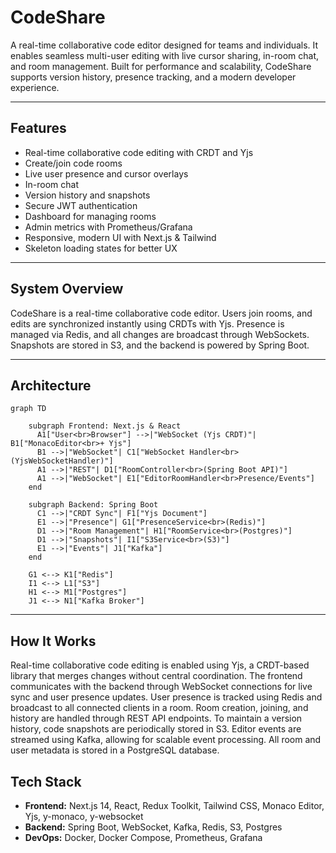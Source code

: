 # CodeShare

A real-time collaborative code editor designed for teams and individuals. It enables seamless multi-user editing with live cursor sharing, in-room chat, and room management. Built for performance and scalability, CodeShare supports version history, presence tracking, and a modern developer experience.

---

## Features

- Real-time collaborative code editing with CRDT and Yjs
- Create/join code rooms
- Live user presence and cursor overlays
- In-room chat
- Version history and snapshots
- Secure JWT authentication
- Dashboard for managing rooms
- Admin metrics with Prometheus/Grafana
- Responsive, modern UI with Next.js & Tailwind
- Skeleton loading states for better UX

---

## System Overview

CodeShare is a real-time collaborative code editor. Users join rooms, and edits are synchronized instantly using CRDTs with Yjs. Presence is managed via Redis, and all changes are broadcast through WebSockets. Snapshots are stored in S3, and the backend is powered by Spring Boot.

---

## Architecture

```mermaid
graph TD

    subgraph Frontend: Next.js & React
      A1["User<br>Browser"] -->|"WebSocket (Yjs CRDT)"| B1["MonacoEditor<br>+ Yjs"]
      B1 -->|"WebSocket"| C1["WebSocket Handler<br>(YjsWebSocketHandler)"]
      A1 -->|"REST"| D1["RoomController<br>(Spring Boot API)"]
      A1 -->|"WebSocket"| E1["EditorRoomHandler<br>Presence/Events"]
    end

    subgraph Backend: Spring Boot
      C1 -->|"CRDT Sync"| F1["Yjs Document"]
      E1 -->|"Presence"| G1["PresenceService<br>(Redis)"]
      D1 -->|"Room Management"| H1["RoomService<br>(Postgres)"]
      D1 -->|"Snapshots"| I1["S3Service<br>(S3)"]
      E1 -->|"Events"| J1["Kafka"]
    end

    G1 <--> K1["Redis"]
    I1 <--> L1["S3"]
    H1 <--> M1["Postgres"]
    J1 <--> N1["Kafka Broker"]
```

---

## How It Works

Real-time collaborative code editing is enabled using Yjs, a CRDT-based library that merges changes without central coordination. The frontend communicates with the backend through WebSocket connections for live sync and user presence updates. User presence is tracked using Redis and broadcast to all connected clients in a room. Room creation, joining, and history are handled through REST API endpoints. To maintain a version history, code snapshots are periodically stored in S3. Editor events are streamed using Kafka, allowing for scalable event processing. All room and user metadata is stored in a PostgreSQL database.

## Tech Stack

- **Frontend:** Next.js 14, React, Redux Toolkit, Tailwind CSS, Monaco Editor, Yjs, y-monaco, y-websocket
- **Backend:** Spring Boot, WebSocket, Kafka, Redis, S3, Postgres
- **DevOps:** Docker, Docker Compose, Prometheus, Grafana
